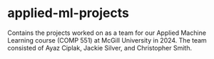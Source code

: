# applied-ml-projects
Contains the projects worked on as a team for our Applied Machine Learning course (COMP 551) at McGill University in 2024. The team consisted of Ayaz Ciplak, Jackie Silver, and Christopher Smith.
